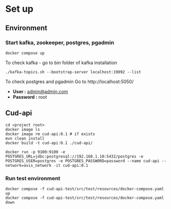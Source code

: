 # Set up 
## Environment 
### Start kafka, zookeeper, postgres, pgadmin
```
docker compose up
```
To check kafka - go to bin folder of kafka installation
```
./kafka-topics.sh --bootstrap-server localhost:19092 --list
```
To check postgres and pgadmin Go to http://localhost:5050/
* **User :** admin@admin.com
* **Password :** root

## Cud-api
```
cd <project root>
docker image ls 
docker image rm cud-api:0.1 # if exists
mvn clean install
docker build -t cud-api:0.1 ./cud-api/

docker run -p 9100:9100 -e POSTGRES_URL=jdbc:postgresql://192.168.1.10:5432/postgres -e POSTGRES_USER=postgres -e POSTGRES_PASSWORD=password --name cud-api --network=avis_network -it cud-api:0.1
```
### Run test environment
```
docker compose -f cud-api-test/src/test/resources/docker-compose.yaml up
docker compose -f cud-api-test/src/test/resources/docker-compose.yaml down
```
